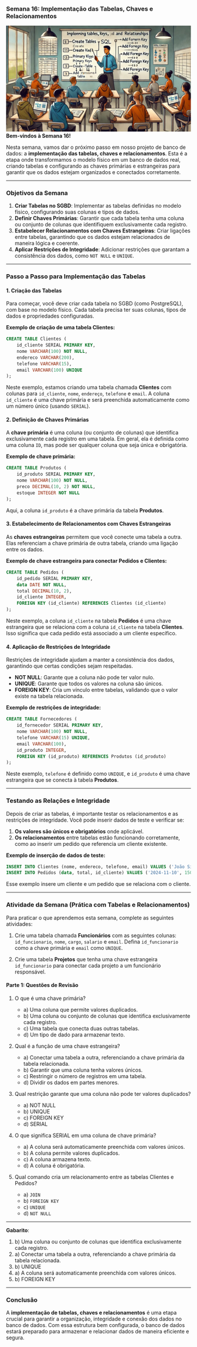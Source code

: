 ### Semana 16: Implementação das Tabelas, Chaves e Relacionamentos
![](./assets/s16.jpeg)
**Bem-vindos à Semana 16!**

Nesta semana, vamos dar o próximo passo em nosso projeto de banco de dados: a **implementação das tabelas, chaves e relacionamentos**. Esta é a etapa onde transformamos o modelo físico em um banco de dados real, criando tabelas e configurando as chaves primárias e estrangeiras para garantir que os dados estejam organizados e conectados corretamente.

---

### Objetivos da Semana

1. **Criar Tabelas no SGBD**: Implementar as tabelas definidas no modelo físico, configurando suas colunas e tipos de dados.
2. **Definir Chaves Primárias**: Garantir que cada tabela tenha uma coluna ou conjunto de colunas que identifiquem exclusivamente cada registro.
3. **Estabelecer Relacionamentos com Chaves Estrangeiras**: Criar ligações entre tabelas, garantindo que os dados estejam relacionados de maneira lógica e coerente.
4. **Aplicar Restrições de Integridade**: Adicionar restrições que garantam a consistência dos dados, como `NOT NULL` e `UNIQUE`.

---

### Passo a Passo para Implementação das Tabelas

#### 1. Criação das Tabelas

Para começar, você deve criar cada tabela no SGBD (como PostgreSQL), com base no modelo físico. Cada tabela precisa ter suas colunas, tipos de dados e propriedades configuradas.

**Exemplo de criação de uma tabela Clientes:**

```sql
CREATE TABLE Clientes (
    id_cliente SERIAL PRIMARY KEY,
    nome VARCHAR(100) NOT NULL,
    endereco VARCHAR(200),
    telefone VARCHAR(15),
    email VARCHAR(100) UNIQUE
);
```

Neste exemplo, estamos criando uma tabela chamada **Clientes** com colunas para `id_cliente`, `nome`, `endereço`, `telefone` e `email`. A coluna `id_cliente` é uma chave primária e será preenchida automaticamente como um número único (usando `SERIAL`).

#### 2. Definição de Chaves Primárias

A **chave primária** é uma coluna (ou conjunto de colunas) que identifica exclusivamente cada registro em uma tabela. Em geral, ela é definida como uma coluna `ID`, mas pode ser qualquer coluna que seja única e obrigatória.

**Exemplo de chave primária:**

```sql
CREATE TABLE Produtos (
    id_produto SERIAL PRIMARY KEY,
    nome VARCHAR(100) NOT NULL,
    preco DECIMAL(10, 2) NOT NULL,
    estoque INTEGER NOT NULL
);
```

Aqui, a coluna `id_produto` é a chave primária da tabela **Produtos**.

#### 3. Estabelecimento de Relacionamentos com Chaves Estrangeiras

As **chaves estrangeiras** permitem que você conecte uma tabela a outra. Elas referenciam a chave primária de outra tabela, criando uma ligação entre os dados.

**Exemplo de chave estrangeira para conectar Pedidos e Clientes:**

```sql
CREATE TABLE Pedidos (
    id_pedido SERIAL PRIMARY KEY,
    data DATE NOT NULL,
    total DECIMAL(10, 2),
    id_cliente INTEGER,
    FOREIGN KEY (id_cliente) REFERENCES Clientes (id_cliente)
);
```

Neste exemplo, a coluna `id_cliente` na tabela **Pedidos** é uma chave estrangeira que se relaciona com a coluna `id_cliente` na tabela **Clientes**. Isso significa que cada pedido está associado a um cliente específico.

#### 4. Aplicação de Restrições de Integridade

Restrições de integridade ajudam a manter a consistência dos dados, garantindo que certas condições sejam respeitadas.

- **NOT NULL**: Garante que a coluna não pode ter valor nulo.
- **UNIQUE**: Garante que todos os valores na coluna são únicos.
- **FOREIGN KEY**: Cria um vínculo entre tabelas, validando que o valor existe na tabela relacionada.

**Exemplo de restrições de integridade:**

```sql
CREATE TABLE Fornecedores (
    id_fornecedor SERIAL PRIMARY KEY,
    nome VARCHAR(100) NOT NULL,
    telefone VARCHAR(15) UNIQUE,
    email VARCHAR(100),
    id_produto INTEGER,
    FOREIGN KEY (id_produto) REFERENCES Produtos (id_produto)
);
```

Neste exemplo, `telefone` é definido como `UNIQUE`, e `id_produto` é uma chave estrangeira que se conecta à tabela **Produtos**.

---

### Testando as Relações e Integridade

Depois de criar as tabelas, é importante testar os relacionamentos e as restrições de integridade. Você pode inserir dados de teste e verificar se:

1. **Os valores são únicos e obrigatórios** onde aplicável.
2. **Os relacionamentos** entre tabelas estão funcionando corretamente, como ao inserir um pedido que referencia um cliente existente.

**Exemplo de inserção de dados de teste:**

```sql
INSERT INTO Clientes (nome, endereco, telefone, email) VALUES ('João Silva', 'Rua A, 123', '123456789', 'joao@email.com');
INSERT INTO Pedidos (data, total, id_cliente) VALUES ('2024-11-10', 150.00, 1);
```

Esse exemplo insere um cliente e um pedido que se relaciona com o cliente.

---

### Atividade da Semana (Prática com Tabelas e Relacionamentos)

Para praticar o que aprendemos esta semana, complete as seguintes atividades:

1. Crie uma tabela chamada **Funcionários** com as seguintes colunas: `id_funcionario`, `nome`, `cargo`, `salario` e `email`. Defina `id_funcionario` como a chave primária e `email` como `UNIQUE`.

2. Crie uma tabela **Projetos** que tenha uma chave estrangeira `id_funcionario` para conectar cada projeto a um funcionário responsável.

#### Parte 1: Questões de Revisão

1. O que é uma chave primária?
   - a) Uma coluna que permite valores duplicados.
   - b) Uma coluna ou conjunto de colunas que identifica exclusivamente cada registro.
   - c) Uma tabela que conecta duas outras tabelas.
   - d) Um tipo de dado para armazenar texto.

2. Qual é a função de uma chave estrangeira?
   - a) Conectar uma tabela a outra, referenciando a chave primária da tabela relacionada.
   - b) Garantir que uma coluna tenha valores únicos.
   - c) Restringir o número de registros em uma tabela.
   - d) Dividir os dados em partes menores.

3. Qual restrição garante que uma coluna não pode ter valores duplicados?
   - a) NOT NULL
   - b) UNIQUE
   - c) FOREIGN KEY
   - d) SERIAL

4. O que significa SERIAL em uma coluna de chave primária?
   - a) A coluna será automaticamente preenchida com valores únicos.
   - b) A coluna permite valores duplicados.
   - c) A coluna armazena texto.
   - d) A coluna é obrigatória.

5. Qual comando cria um relacionamento entre as tabelas Clientes e Pedidos?
   - a) `JOIN`
   - b) `FOREIGN KEY`
   - c) `UNIQUE`
   - d) `NOT NULL`

---

**Gabarito**:
1. b) Uma coluna ou conjunto de colunas que identifica exclusivamente cada registro.
2. a) Conectar uma tabela a outra, referenciando a chave primária da tabela relacionada.
3. b) UNIQUE
4. a) A coluna será automaticamente preenchida com valores únicos.
5. b) FOREIGN KEY

---

### Conclusão

A **implementação de tabelas, chaves e relacionamentos** é uma etapa crucial para garantir a organização, integridade e conexão dos dados no banco de dados. Com essa estrutura bem configurada, o banco de dados estará preparado para armazenar e relacionar dados de maneira eficiente e segura.